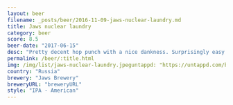 ```yaml
---
layout: beer
filename: _posts/beer/2016-11-09-jaws-nuclear-laundry.md
title: Jaws nuclear laundry
category: beer
score: 8.5
beer-date: "2017-06-15"
desc: "Pretty decent hop punch with a nice dankness. Surprisingly easy to drink despite this"
permalink: /beer/:title.html
img: /img/list/jaws-nuclear-laundry.jpeguntappd: "https://untappd.com/b/jaws-brewery-nuclear-laundry--atomnaya-prachyechnaya-/631746"
country: "Russia"
brewery: "Jaws Brewery"
breweryURL: "breweryURL"
style: "IPA - American"
---
```

